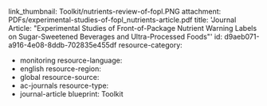 link_thumbnail: Toolkit/nutrients-review-of-fopl.PNG
attachment: PDFs/experimental-studies-of-fopl_nutrients-article.pdf
title: 'Journal Article: "Experimental Studies of Front-of-Package Nutrient Warning Labels on Sugar-Sweetened Beverages and Ultra-Processed Foods"'
id: d9aeb071-a916-4e08-8ddb-702835e455df
resource-category:
  - monitoring
resource-language:
  - english
resource-region:
  - global
resource-source:
  - ac-journals
resource-type:
  - journal-article
blueprint: Toolkit
